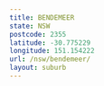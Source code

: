 ```yaml
---
title: BENDEMEER
state: NSW
postcode: 2355
latitude: -30.775229
longitude: 151.154222
url: /nsw/bendemeer/
layout: suburb
---
```

